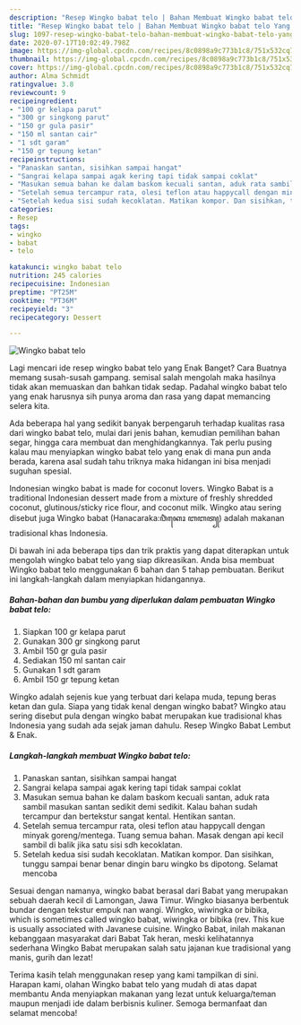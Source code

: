 ```yaml
---
description: "Resep Wingko babat telo | Bahan Membuat Wingko babat telo Yang Lezat"
title: "Resep Wingko babat telo | Bahan Membuat Wingko babat telo Yang Lezat"
slug: 1097-resep-wingko-babat-telo-bahan-membuat-wingko-babat-telo-yang-lezat
date: 2020-07-17T10:02:49.798Z
image: https://img-global.cpcdn.com/recipes/8c0898a9c773b1c8/751x532cq70/wingko-babat-telo-foto-resep-utama.jpg
thumbnail: https://img-global.cpcdn.com/recipes/8c0898a9c773b1c8/751x532cq70/wingko-babat-telo-foto-resep-utama.jpg
cover: https://img-global.cpcdn.com/recipes/8c0898a9c773b1c8/751x532cq70/wingko-babat-telo-foto-resep-utama.jpg
author: Alma Schmidt
ratingvalue: 3.8
reviewcount: 9
recipeingredient:
- "100 gr kelapa parut"
- "300 gr singkong parut"
- "150 gr gula pasir"
- "150 ml santan cair"
- "1 sdt garam"
- "150 gr tepung ketan"
recipeinstructions:
- "Panaskan santan, sisihkan sampai hangat"
- "Sangrai kelapa sampai agak kering tapi tidak sampai coklat"
- "Masukan semua bahan ke dalam baskom kecuali santan, aduk rata sambil masukan santan sedikit demi sedikit. Kalau bahan sudah tercampur dan bertekstur sangat kental. Hentikan santan."
- "Setelah semua tercampur rata, olesi teflon atau happycall dengan minyak goreng/mentega. Tuang semua bahan. Masak dengan api kecil sambil di balik jika satu sisi sdh kecoklatan."
- "Setelah kedua sisi sudah kecoklatan. Matikan kompor. Dan sisihkan, tunggu sampai benar benar dingin baru wingko bs dipotong. Selamat mencoba"
categories:
- Resep
tags:
- wingko
- babat
- telo

katakunci: wingko babat telo 
nutrition: 245 calories
recipecuisine: Indonesian
preptime: "PT25M"
cooktime: "PT36M"
recipeyield: "3"
recipecategory: Dessert

---
```



![Wingko babat telo](https://img-global.cpcdn.com/recipes/8c0898a9c773b1c8/751x532cq70/wingko-babat-telo-foto-resep-utama.jpg)

Lagi mencari ide resep wingko babat telo yang Enak Banget? Cara Buatnya memang susah-susah gampang. semisal salah mengolah maka hasilnya tidak akan memuaskan dan bahkan tidak sedap. Padahal wingko babat telo yang enak harusnya sih punya aroma dan rasa yang dapat memancing selera kita.

Ada beberapa hal yang sedikit banyak berpengaruh terhadap kualitas rasa dari wingko babat telo, mulai dari jenis bahan, kemudian pemilihan bahan segar, hingga cara membuat dan menghidangkannya. Tak perlu pusing kalau mau menyiapkan wingko babat telo yang enak di mana pun anda berada, karena asal sudah tahu triknya maka hidangan ini bisa menjadi suguhan spesial.

Indonesian wingko babat is made for coconut lovers. Wingko Babat is a traditional Indonesian dessert made from a mixture of freshly shredded coconut, glutinous/sticky rice flour, and coconut milk. Wingko atau sering disebut juga Wingko babat (Hanacaraka:ꦮꦶꦁꦏꦺꦴ ꦧꦧꦠ꧀) adalah makanan tradisional khas Indonesia.


Di bawah ini ada beberapa tips dan trik praktis yang dapat diterapkan untuk mengolah wingko babat telo yang siap dikreasikan. Anda bisa membuat Wingko babat telo menggunakan 6 bahan dan 5 tahap pembuatan. Berikut ini langkah-langkah dalam menyiapkan hidangannya.

<!--inarticleads1-->

##### Bahan-bahan dan bumbu yang diperlukan dalam pembuatan Wingko babat telo:

1. Siapkan 100 gr kelapa parut
1. Gunakan 300 gr singkong parut
1. Ambil 150 gr gula pasir
1. Sediakan 150 ml santan cair
1. Gunakan 1 sdt garam
1. Ambil 150 gr tepung ketan


Wingko adalah sejenis kue yang terbuat dari kelapa muda, tepung beras ketan dan gula. Siapa yang tidak kenal dengan wingko babat? Wingko atau sering disebut pula dengan wingko babat merupakan kue tradisional khas Indonesia yang sudah ada sejak jaman dahulu. Resep Wingko Babat Lembut &amp; Enak. 

<!--inarticleads2-->

##### Langkah-langkah membuat Wingko babat telo:

1. Panaskan santan, sisihkan sampai hangat
1. Sangrai kelapa sampai agak kering tapi tidak sampai coklat
1. Masukan semua bahan ke dalam baskom kecuali santan, aduk rata sambil masukan santan sedikit demi sedikit. Kalau bahan sudah tercampur dan bertekstur sangat kental. Hentikan santan.
1. Setelah semua tercampur rata, olesi teflon atau happycall dengan minyak goreng/mentega. Tuang semua bahan. Masak dengan api kecil sambil di balik jika satu sisi sdh kecoklatan.
1. Setelah kedua sisi sudah kecoklatan. Matikan kompor. Dan sisihkan, tunggu sampai benar benar dingin baru wingko bs dipotong. Selamat mencoba


Sesuai dengan namanya, wingko babat berasal dari Babat yang merupakan sebuah daerah kecil di Lamongan, Jawa Timur. Wingko biasanya berbentuk bundar dengan tekstur empuk nan wangi. Wingko, wiwingka or bibika, which is sometimes called wingko babat, wiwingka or bibika (rev. This kue is usually associated with Javanese cuisine. Wingko Babat, inilah makanan kebanggaan masyarakat dari Babat Tak heran, meski kelihatannya sederhana Wingko Babat merupakan salah satu jajanan kue tradisional yang manis, gurih dan lezat! 

Terima kasih telah menggunakan resep yang kami tampilkan di sini. Harapan kami, olahan Wingko babat telo yang mudah di atas dapat membantu Anda menyiapkan makanan yang lezat untuk keluarga/teman maupun menjadi ide dalam berbisnis kuliner. Semoga bermanfaat dan selamat mencoba!
